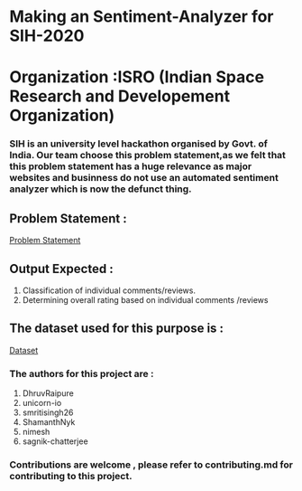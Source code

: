 # Making an Sentiment-Analyzer for SIH-2020
# Organization :ISRO (Indian Space Research and Developement Organization)

### SIH is an university level hackathon organised by Govt. of India. Our team choose this problem statement,as we felt that  this problem statement has a huge relevance as major websites and businness do not use an automated sentiment analyzer which is now the defunct thing.
 
## Problem Statement : 
[Problem Statement](https://www.sih.gov.in/sih2020PS/MTE=/U29mdHdhcmU=/SW5kaWFuIFNwYWNlIFJlc2VhcmNoIE9yZ2FuaXNhdGlvbiAoSVNSTyk=/QWxs)

## Output Expected : 
1. Classification of individual comments/reviews.
2. Determining overall rating based on individual comments /reviews

## The dataset used for this purpose is :
[Dataset]( http://jmcauley.ucsd.edu/data/amazon/)


### The authors for this project are :

1. DhruvRaipure
2. unicorn-io
3. smritisingh26
4. ShamanthNyk
5. nimesh
6. sagnik-chatterjee

### Contributions are welcome , please refer to contributing.md for contributing to this project.  
